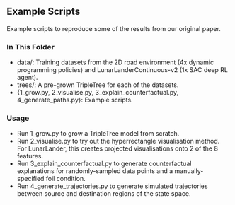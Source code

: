 ## Example Scripts

Example scripts to reproduce some of the results from our original paper.

### In This Folder

- data/: Training datasets from the 2D road environment (4x dynamic programming policies) and LunarLanderContinuous-v2 (1x SAC deep RL agent).
- trees/: A pre-grown TripleTree for each of the datasets.
- {1_grow.py, 2_visualise.py, 3_explain_counterfactual.py, 4_generate_paths.py}: Example scripts.

### Usage

- Run 1_grow.py to grow a TripleTree model from scratch.
- Run 2_visualise.py to try out the hyperrectangle visualisation method. For LunarLander, this creates projected visualisations onto 2 of the 8 features.
- Run 3_explain_counterfactual.py to generate counterfactual explanations for randomly-sampled data points and a manually-specified foil condition.
- Run 4_generate_trajectories.py to generate simulated trajectories between source and destination regions of the state space.



